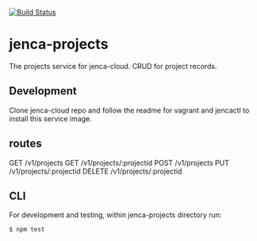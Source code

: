 [![Build Status](https://travis-ci.org/jenca-cloud/jenca-projects.svg)](https://travis-ci.org/jenca-cloud/jenca-projects)

# jenca-projects

The projects service for jenca-cloud. CRUD for project records.

## Development

Clone jenca-cloud repo and follow the readme for vagrant and jencactl to install this service image.

## routes

GET /v1/projects
GET /v1/projects/:projectid
POST /v1/projects
PUT /v1/projects/:projectid
DELETE /v1/projects/:projectid

## CLI

For development and testing, within jenca-projects directory run:
```bash
$ npm test
```